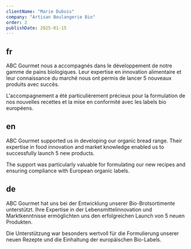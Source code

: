 ```yaml
---
clientName: "Marie Dubois"
company: "Artisan Boulangerie Bio"
order: 2
publishDate: 2025-01-15
---
```


## fr

ABC Gourmet nous a accompagnés dans le développement de notre gamme de pains biologiques. Leur expertise en innovation alimentaire et leur connaissance du marché nous ont permis de lancer 5 nouveaux produits avec succès.

L'accompagnement a été particulièrement précieux pour la formulation de nos nouvelles recettes et la mise en conformité avec les labels bio européens.

## en

ABC Gourmet supported us in developing our organic bread range. Their expertise in food innovation and market knowledge enabled us to successfully launch 5 new products.

The support was particularly valuable for formulating our new recipes and ensuring compliance with European organic labels.

## de

ABC Gourmet hat uns bei der Entwicklung unserer Bio-Brotsortimente unterstützt. Ihre Expertise in der Lebensmittelinnovation und Marktkenntnisse ermöglichten uns den erfolgreichen Launch von 5 neuen Produkten.

Die Unterstützung war besonders wertvoll für die Formulierung unserer neuen Rezepte und die Einhaltung der europäischen Bio-Labels.